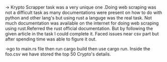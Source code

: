 -> Krypto Scrapper task was a very unique one .Doing web scraping was not a difficult task as many documentations were present on how to do with python and other lang's but using rust a languge was the real task. Not much documentation was available on the internet for doing web scraping using rust.Referred the rust official documentation.
But by following the given article in the task I could complete it. Faced issues near csv part but after spending time was able to figure it out.

->go to main.rs file then run cargo build then use cargo run. Inside the foo.csv we have stored the top 50 Crypto's details.
